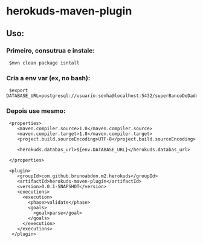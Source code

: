 # herokuds-maven-plugin
## Uso:
### Primeiro, consutrua e instale:
     $mvn clean package isntall

### Cria a env var (ex, no bash):
     $export DATABASE_URL=postgresql://usuario:senha@localhost:5432/superBancoDeDados
     
### Depois use mesmo:
     <properties>
        <maven.compiler.source>1.8</maven.compiler.source>
        <maven.compiler.target>1.8</maven.compiler.target>
        <project.build.sourceEncoding>UTF-8</project.build.sourceEncoding>
    
        <herokuds.databas_url>${env.DATABASE_URL}</herokuds.databas_url>
    
     </properties>

     <plugin>
        <groupId>com.github.brunoabdon.m2.herokuds</groupId>
        <artifactId>herokuds-maven-plugin</artifactId>
        <version>0.0.1-SNAPSHOT</version>
        <executions>
          <execution>
            <phase>validate</phase>
            <goals>
              <goal>parse</goal>
            </goals>
          </execution>
        </executions>
      </plugin> 
